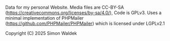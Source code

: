 Data for my personal Website. Media files are CC-BY-SA (https://creativecommons.org/licenses/by-sa/4.0/), Code is GPLv3. Uses a minimal implementation of PHPMailer (https://github.com/PHPMailer/PHPMailer) which is licensed under LGPLv2.1

Copyright (C) 2025  Simon Waldek
